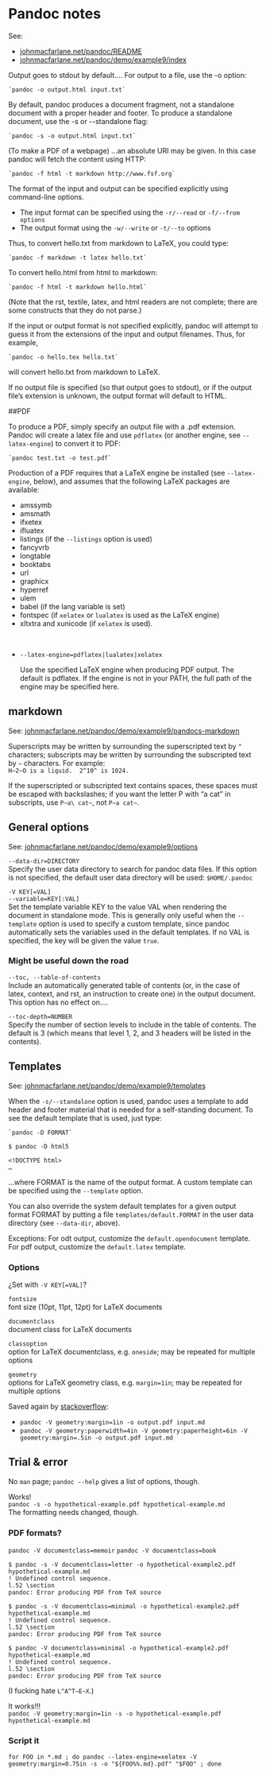 # Pandoc notes

See:  
* [johnmacfarlane.net/pandoc/README](http://johnmacfarlane.net/pandoc/README.html)
* [johnmacfarlane.net/pandoc/demo/example9/index](http://johnmacfarlane.net/pandoc/demo/example9/index.html)


Output goes to stdout by default…. For output to a file, use the -o option:

    `pandoc -o output.html input.txt`

By default, pandoc produces a document fragment, not a standalone document with a proper header and footer. To produce a standalone document, use the -s or --standalone flag:

    `pandoc -s -o output.html input.txt`

(To make a PDF of a webpage) …an absolute URI may be given. In this case pandoc will fetch the content using HTTP:

    `pandoc -f html -t markdown http://www.fsf.org`


The format of the input and output can be specified explicitly using command-line options.  
* The input format can be specified using the `-r/--read` or `-f/--from options`
* The output format using the `-w/--write` or `-t/--to` options

Thus, to convert hello.txt from markdown to LaTeX, you could type:

    `pandoc -f markdown -t latex hello.txt`

To convert hello.html from html to markdown:

    `pandoc -f html -t markdown hello.html`

(Note that the rst, textile, latex, and html readers are not complete; there are some constructs that they do not parse.)

If the input or output format is not specified explicitly, pandoc will attempt to guess it from the extensions of the input and output filenames. Thus, for example,

    `pandoc -o hello.tex hello.txt`

will convert hello.txt from markdown to LaTeX. 

If no output file is specified (so that output goes to stdout), or if the output file’s extension is unknown, the output format will default to HTML.

##PDF

To produce a PDF, simply specify an output file with a .pdf extension. Pandoc will create a latex file and use `pdflatex` (or another engine, see `--latex-engine`) to convert it to PDF:

    `pandoc test.txt -o test.pdf`

Production of a PDF requires that a LaTeX engine be installed (see `--latex-engine`, below), and assumes that the following LaTeX packages are available:  
* amssymb
* amsmath
* ifxetex
* ifluatex
* listings (if the `--listings` option is used)
* fancyvrb
* longtable
* booktabs
* url
* graphicx
* hyperref
* ulem
* babel (if the lang variable is set)
* fontspec (if `xelatex` or `lualatex` is used as the LaTeX engine)
* xltxtra and xunicode (if `xelatex` is used).

<br />

* `--latex-engine=pdflatex|lualatex|xelatex`

    Use the specified LaTeX engine when producing PDF output. The default is pdflatex. If the engine is not in your PATH, the full path of the engine may be specified here.

## markdown

See: [johnmacfarlane.net/pandoc/demo/example9/pandocs-markdown](http://johnmacfarlane.net/pandoc/demo/example9/pandocs-markdown.html)

Superscripts may be written by surrounding the superscripted text by `^` characters; subscripts may be written by surrounding the subscripted text by `~` characters. For example:  
    `H~2~O is a liquid.  2^10^ is 1024.`

If the superscripted or subscripted text contains spaces, these spaces must be escaped with backslashes; if you want the letter P with “a cat” in subscripts, use `P~a\ cat~`, not `P~a cat~`.

## General options

See: [johnmacfarlane.net/pandoc/demo/example9/options](http://johnmacfarlane.net/pandoc/demo/example9/options.html)

`--data-dir=DIRECTORY`  
    Specify the user data directory to search for pandoc data files. If this option is not specified, the default user data directory will be used: `$HOME/.pandoc`

`-V KEY[=VAL]`  
`--variable=KEY[:VAL]`  
    Set the template variable KEY to the value VAL when rendering the document in standalone mode. This is generally only useful when the `--template` option is used to specify a custom template, since pandoc automatically sets the variables used in the default templates. If no VAL is specified, the key will be given the value `true`.

### Might be useful down the road

`--toc, --table-of-contents`  
    Include an automatically generated table of contents (or, in the case of latex, context, and rst, an instruction to create one) in the output document. This option has no effect on….

`--toc-depth=NUMBER`  
    Specify the number of section levels to include in the table of contents. The default is 3 (which means that level 1, 2, and 3 headers will be listed in the contents).

## Templates

See: [johnmacfarlane.net/pandoc/demo/example9/templates](http://johnmacfarlane.net/pandoc/demo/example9/templates.html)

When the `-s/--standalone` option is used, pandoc uses a template to add header and footer material that is needed for a self-standing document. To see the default template that is used, just type:

    `pandoc -D FORMAT`

```
$ pandoc -D html5

<!DOCTYPE html>
…
```

…where FORMAT is the name of the output format. A custom template can be specified using the `--template` option. 

You can also override the system default templates for a given output format FORMAT by putting a file `templates/default.FORMAT` in the user data directory (see `--data-dir`, above). 

Exceptions: For odt output, customize the `default.opendocument` template. For pdf output, customize the `default.latex` template.

### Options

¿Set with `-V KEY[=VAL]`?  

`fontsize`  
    font size (10pt, 11pt, 12pt) for LaTeX documents

`documentclass`  
    document class for LaTeX documents

`classoption`  
    option for LaTeX documentclass, e.g. `oneside`; may be repeated for multiple options

`geometry`  
    options for LaTeX geometry class, e.g. `margin=1in`; may be repeated for multiple options

Saved again by [stackoverflow](http://stackoverflow.com/questions/13515893/set-margin-size-when-converting-from-markdown-to-pdf-with-pandoc):  
* `pandoc -V geometry:margin=1in -o output.pdf input.md`
* `pandoc -V geometry:paperwidth=4in -V geometry:paperheight=6in -V geometry:margin=.5in -o output.pdf input.md`


## Trial & error

No `man` page; `pandoc --help` gives a list of options, though.

Works!  
    `pandoc -s -o hypothetical-example.pdf hypothetical-example.md`  
The formatting needs changed, though.

### PDF formats?

`pandoc -V documentclass=memoir`
`pandoc -V documentclass=book`

```
$ pandoc -s -V documentclass=letter -o hypothetical-example2.pdf hypothetical-example.md
! Undefined control sequence.
l.52 \section
pandoc: Error producing PDF from TeX source

$ pandoc -s -V documentclass=minimal -o hypothetical-example2.pdf hypothetical-example.md
! Undefined control sequence.
l.52 \section
pandoc: Error producing PDF from TeX source

$ pandoc -V documentclass=minimal -o hypothetical-example2.pdf hypothetical-example.md
! Undefined control sequence.
l.52 \section
pandoc: Error producing PDF from TeX source
```

(I fucking hate `L^A^T~E~X`.)

It works!!!  
    `pandoc -V geometry:margin=1in -s -o hypothetical-example.pdf hypothetical-example.md`

### Script it

```
for FOO in *.md ; do pandoc --latex-engine=xelatex -V geometry:margin=0.75in -s -o "${FOO%%.md}.pdf" "$FOO" ; done
```
